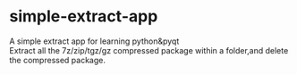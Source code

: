 # simple-extract-app
A simple extract app for learning python&amp;pyqt  
Extract all the 7z/zip/tgz/gz compressed package within a folder,and delete the compressed package.

